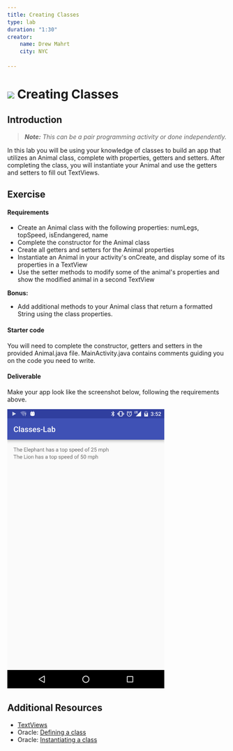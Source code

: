 ```yaml
---
title: Creating Classes
type: lab
duration: "1:30"
creator:
    name: Drew Mahrt
    city: NYC

---
```


# ![](https://ga-dash.s3.amazonaws.com/production/assets/logo-9f88ae6c9c3871690e33280fcf557f33.png) Creating Classes

## Introduction

> ***Note:*** _This can be a pair programming activity or done independently._

In this lab you will be using your knowledge of classes to build an app that utilizes an Animal class, complete with properties, getters and setters. After completing the class, you will instantiate your Animal and use the getters and setters to fill out TextViews.

## Exercise

#### Requirements

- Create an Animal class with the following properties: numLegs, topSpeed, isEndangered, name
- Complete the constructor for the Animal class
- Create all getters and setters for the Animal  properties
- Instantiate an Animal in your activity's onCreate, and display some of its properties in a TextView
- Use the setter methods to modify some of the animal's properties and show the modified animal in a second TextView

**Bonus:**
- Add additional methods to your Animal class that return a formatted String using the class properties.

#### Starter code

You will need to complete the constructor, getters and setters in the provided Animal.java file. MainActivity.java contains comments guiding you on the code you need to write.

#### Deliverable

Make your app look like the screenshot below, following the requirements above.

<img src="./screenshots/classes_lab.png" width="360" height="640">

## Additional Resources

- [TextViews](http://developer.android.com/reference/android/widget/TextView.html)
- Oracle: [Defining a class](https://docs.oracle.com/javase/tutorial/java/javaOO/classes.html)
- Oracle: [Instantiating a class](https://docs.oracle.com/javase/tutorial/java/javaOO/objects.html)
